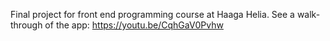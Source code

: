 Final project for front end programming course at Haaga Helia.
See a walk-through of the app: https://youtu.be/CqhGaV0Pvhw
